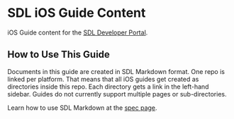 # SDL iOS Guide Content
iOS Guide content for the [SDL Developer Portal](https://smartdevicelink.com/guides/iOS/getting-started/).

## How to Use This Guide
Documents in this guide are created in SDL Markdown format. One repo is linked per platform. That means that all iOS guides get created as directories inside this repo. Each directory gets a link in the left-hand sidebar. Guides do not currently support multiple pages or sub-directories.

Learn how to use SDL Markdown at the [spec page](https://github.com/smartdevicelink/sdl_markdown_spec).
